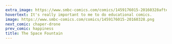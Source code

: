 ```yaml
---
extra_image: https://www.smbc-comics.com/comics/1459176015-20160328after.png
hovertext: It's really important to me to do educational comics.
image: https://www.smbc-comics.com/comics/1459176015-20160328.png
next_comic: chaper-drone
prev_comic: happiness
title: The Space Fountain
---
```


